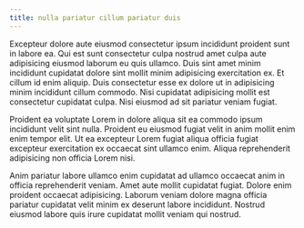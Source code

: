 ```yaml
---
title: nulla pariatur cillum pariatur duis
---
```


Excepteur dolore aute eiusmod consectetur ipsum incididunt proident sunt in labore ea. Qui est sunt consectetur culpa nostrud amet culpa aute adipisicing eiusmod laborum eu quis ullamco. Duis sint amet minim incididunt cupidatat dolore sint mollit minim adipisicing exercitation ex. Et cillum id enim aliquip. Duis consectetur esse ex dolore ut in adipisicing minim incididunt cillum commodo. Nisi cupidatat adipisicing mollit est consectetur cupidatat culpa. Nisi eiusmod ad sit pariatur veniam fugiat.

Proident ea voluptate Lorem in dolore aliqua sit ea commodo ipsum incididunt velit sint nulla. Proident eu eiusmod fugiat velit in anim mollit enim enim tempor elit. Ut ea excepteur Lorem fugiat aliqua officia fugiat excepteur exercitation ex occaecat sint ullamco enim. Aliqua reprehenderit adipisicing non officia Lorem nisi.

Anim pariatur labore ullamco enim cupidatat ad ullamco occaecat anim in officia reprehenderit veniam. Amet aute mollit cupidatat fugiat. Dolore enim proident occaecat adipisicing. Laborum veniam dolore magna officia pariatur cupidatat velit minim ex deserunt labore incididunt. Nostrud eiusmod labore quis irure cupidatat mollit veniam qui nostrud.